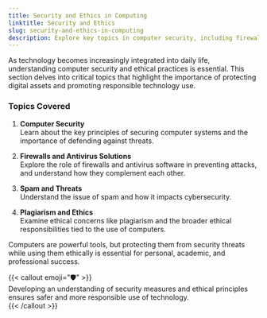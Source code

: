 ```yaml
---
title: Security and Ethics in Computing
linktitle: Security and Ethics
slug: security-and-ethics-in-computing
description: Explore key topics in computer security, including firewalls, antivirus software, spam, plagiarism, and the ethical use of technology.
---
```


As technology becomes increasingly integrated into daily life, understanding computer security and ethical practices is essential. This section delves into critical topics that highlight the importance of protecting digital assets and promoting responsible technology use.

### Topics Covered

1. **Computer Security**  
   Learn about the key principles of securing computer systems and the importance of defending against threats.

2. **Firewalls and Antivirus Solutions**  
   Explore the role of firewalls and antivirus software in preventing attacks, and understand how they complement each other.

3. **Spam and Threats**  
   Understand the issue of spam and how it impacts cybersecurity.

4. **Plagiarism and Ethics**  
   Examine ethical concerns like plagiarism and the broader ethical responsibilities tied to the use of computers.

Computers are powerful tools, but protecting them from security threats while using them ethically is essential for personal, academic, and professional success.

{{< callout emoji="🛡️" >}}  
 Developing an understanding of security measures and ethical principles ensures safer and more responsible use of technology.  
{{< /callout >}}
